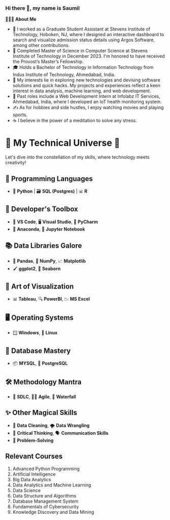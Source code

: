 ### Hi there 👋, my name is Saumil

👨🏻‍💻 **About Me**
- 💼 I worked as a Graduate Student Assistant at Stevens Institute of Technology, Hoboken, NJ, where I designed an interactive dashboard to search and visualize admission status details using Argos Software, among other contributions.
- 🔭 Completed Master of Science in Computer Science at Stevens Institute of Technology in December 2023. I'm honored to have received the Provost’s Master’s Fellowship.
- 🎓 Holds a Bachelor of Technology in Information Technology from Indus Institute of Technology, Ahmedabad, India.
- 🤔 My interests lie in exploring new technologies and devising software solutions and quick hacks. My projects and experiences reflect a keen interest in data analysis, machine learning, and web development.
- 💼 Past roles include a Web Development Intern at Infolabz IT Services, Ahmedabad, India, where I developed an IoT health monitoring system.
- ✍️ As for hobbies and side hustles, I enjoy watching movies and playing sports.
- ☕ I believe in the power of a meditation to solve any stress.


# 🚀 My Technical Universe 🚀

Let's dive into the constellation of my skills, where technology meets creativity!

## 💫 Programming Languages
- 🐍 **Python** | 🗃️ **SQL (Postgres)** | 📊 **R**

## 🔧 Developer's Toolbox
- 📝 **VS Code**, 🖥️ **Visual Studio**, 🐍 **PyCharm**
- 🧪 **Anaconda**, 📓 **Jupyter Notebook**

## 📚 Data Libraries Galore
- 🐼 **Pandas**, 🔢 **NumPy**, 📈 **Matplotlib**
- 🖌️ **ggplot2**, 🌊 **Seaborn**

## 🎨 Art of Visualization
- 📊 **Tableau**, 🔍 **PowerBI**, 📉 **MS Excel**

## 🖥️ Operating Systems
- 🪟 **Windows**, 🐧 **Linux**

## 💾 Database Mastery
- 📦 **MYSQL**, 🐘 **PostgreSQL**

## 🛠️ Methodology Mantra
- 🔄 **SDLC**, 🏃‍♂️ **Agile**, 🌊 **Waterfall**

## ✨ Other Magical Skills
- 🧹 **Data Cleaning**, 🌪️ **Data Wrangling**
- 🤔 **Critical Thinking**, 🗣️ **Communication Skills**
- 🧩 **Problem-Solving**




## Relevant Courses

1. Advanced Python Programming
2. Artificial Intelligence
3. Big Data Analytics
4. Data Analytics and Machine Learning
5. Data Science
6. Data Structure and Algorithms
7. Database Management System
8. Fundamentals of Cybersecurity
9. Knowledge Discovery and Data Mining







